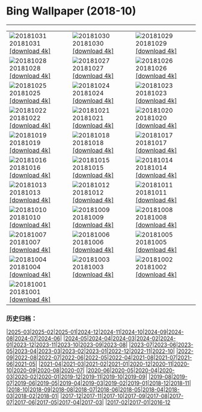 # Bing Wallpaper (2018-10)
**************

<table><tr><td><img src="https://www.bing.com/az/hprichbg/rb/TheaterLostSouls_EN-US9247537981_1920x1080.jpg" alt="20181031"> 20181031 <a href="https://www.bing.com/az/hprichbg/rb/TheaterLostSouls_EN-US9247537981_UHD.jpg">[download 4k]</a></td><td><img src="https://www.bing.com/az/hprichbg/rb/CommonPipistrelle_EN-US7421359791_1920x1080.jpg" alt="20181030"> 20181030 <a href="https://www.bing.com/az/hprichbg/rb/CommonPipistrelle_EN-US7421359791_UHD.jpg">[download 4k]</a></td><td><img src="https://www.bing.com/az/hprichbg/rb/PumpkinPatch_EN-US15054547949_1920x1080.jpg" alt="20181029"> 20181029 <a href="https://www.bing.com/az/hprichbg/rb/PumpkinPatch_EN-US15054547949_UHD.jpg">[download 4k]</a></td></tr><tr><td><img src="https://www.bing.com/az/hprichbg/rb/VersaillesGhosts_EN-US13230111547_1920x1080.jpg" alt="20181028"> 20181028 <a href="https://www.bing.com/az/hprichbg/rb/VersaillesGhosts_EN-US13230111547_UHD.jpg">[download 4k]</a></td><td><img src="https://www.bing.com/az/hprichbg/rb/CornMaze_EN-US12455937800_1920x1080.jpg" alt="20181027"> 20181027 <a href="https://www.bing.com/az/hprichbg/rb/CornMaze_EN-US12455937800_UHD.jpg">[download 4k]</a></td><td><img src="https://www.bing.com/az/hprichbg/rb/TombstoneAZ_EN-US7316392354_1920x1080.jpg" alt="20181026"> 20181026 <a href="https://www.bing.com/az/hprichbg/rb/TombstoneAZ_EN-US7316392354_UHD.jpg">[download 4k]</a></td></tr><tr><td><img src="https://www.bing.com/az/hprichbg/rb/ChateauGaillard_EN-US11027430397_1920x1080.jpg" alt="20181025"> 20181025 <a href="https://www.bing.com/az/hprichbg/rb/ChateauGaillard_EN-US11027430397_UHD.jpg">[download 4k]</a></td><td><img src="https://www.bing.com/az/hprichbg/rb/DovesPiazza_EN-US11041089534_1920x1080.jpg" alt="20181024"> 20181024 <a href="https://www.bing.com/az/hprichbg/rb/DovesPiazza_EN-US11041089534_UHD.jpg">[download 4k]</a></td><td><img src="https://www.bing.com/az/hprichbg/rb/LiquidNitrogen_EN-US8621873076_1920x1080.jpg" alt="20181023"> 20181023 <a href="https://www.bing.com/az/hprichbg/rb/LiquidNitrogen_EN-US8621873076_UHD.jpg">[download 4k]</a></td></tr><tr><td><img src="https://www.bing.com/az/hprichbg/rb/PointLesueur_EN-US7674211601_1920x1080.jpg" alt="20181022"> 20181022 <a href="https://www.bing.com/az/hprichbg/rb/PointLesueur_EN-US7674211601_UHD.jpg">[download 4k]</a></td><td><img src="https://www.bing.com/az/hprichbg/rb/FICPlanets_EN-US11696191570_1920x1080.jpg" alt="20181021"> 20181021 <a href="https://www.bing.com/az/hprichbg/rb/FICPlanets_EN-US11696191570_UHD.jpg">[download 4k]</a></td><td><img src="https://www.bing.com/az/hprichbg/rb/VallettaMalta_EN-US11034367769_1920x1080.jpg" alt="20181020"> 20181020 <a href="https://www.bing.com/az/hprichbg/rb/VallettaMalta_EN-US11034367769_UHD.jpg">[download 4k]</a></td></tr><tr><td><img src="https://www.bing.com/az/hprichbg/rb/WorkingHarbor_EN-US12194027907_1920x1080.jpg" alt="20181019"> 20181019 <a href="https://www.bing.com/az/hprichbg/rb/WorkingHarbor_EN-US12194027907_UHD.jpg">[download 4k]</a></td><td><img src="https://www.bing.com/az/hprichbg/rb/MendenhalLake_EN-US8702202262_1920x1080.jpg" alt="20181018"> 20181018 <a href="https://www.bing.com/az/hprichbg/rb/MendenhalLake_EN-US8702202262_UHD.jpg">[download 4k]</a></td><td><img src="https://www.bing.com/az/hprichbg/rb/AZDino_EN-US8671766086_1920x1080.jpg" alt="20181017"> 20181017 <a href="https://www.bing.com/az/hprichbg/rb/AZDino_EN-US8671766086_UHD.jpg">[download 4k]</a></td></tr><tr><td><img src="https://www.bing.com/az/hprichbg/rb/OxpeckerBoss_EN-US6807610910_1920x1080.jpg" alt="20181016"> 20181016 <a href="https://www.bing.com/az/hprichbg/rb/OxpeckerBoss_EN-US6807610910_UHD.jpg">[download 4k]</a></td><td><img src="https://www.bing.com/az/hprichbg/rb/DawnRedwoods_EN-US11213367899_1920x1080.jpg" alt="20181015"> 20181015 <a href="https://www.bing.com/az/hprichbg/rb/DawnRedwoods_EN-US11213367899_UHD.jpg">[download 4k]</a></td><td><img src="https://www.bing.com/az/hprichbg/rb/BodeBerlin_EN-US6982399462_1920x1080.jpg" alt="20181014"> 20181014 <a href="https://www.bing.com/az/hprichbg/rb/BodeBerlin_EN-US6982399462_UHD.jpg">[download 4k]</a></td></tr><tr><td><img src="https://www.bing.com/az/hprichbg/rb/ZeroDegrees_EN-US10117368234_1920x1080.jpg" alt="20181013"> 20181013 <a href="https://www.bing.com/az/hprichbg/rb/ZeroDegrees_EN-US10117368234_UHD.jpg">[download 4k]</a></td><td><img src="https://www.bing.com/az/hprichbg/rb/LascauxCavePainting_EN-US11733576571_1920x1080.jpg" alt="20181012"> 20181012 <a href="https://www.bing.com/az/hprichbg/rb/LascauxCavePainting_EN-US11733576571_UHD.jpg">[download 4k]</a></td><td><img src="https://www.bing.com/az/hprichbg/rb/SchoolGirls_EN-US9806767027_1920x1080.jpg" alt="20181011"> 20181011 <a href="https://www.bing.com/az/hprichbg/rb/SchoolGirls_EN-US9806767027_UHD.jpg">[download 4k]</a></td></tr><tr><td><img src="https://www.bing.com/az/hprichbg/rb/HubbleSaturn_EN-US12572317531_1920x1080.jpg" alt="20181010"> 20181010 <a href="https://www.bing.com/az/hprichbg/rb/HubbleSaturn_EN-US12572317531_UHD.jpg">[download 4k]</a></td><td><img src="https://www.bing.com/az/hprichbg/rb/NorseBuilding_EN-US6787265759_1920x1080.jpg" alt="20181009"> 20181009 <a href="https://www.bing.com/az/hprichbg/rb/NorseBuilding_EN-US6787265759_UHD.jpg">[download 4k]</a></td><td><img src="https://www.bing.com/az/hprichbg/rb/SandiaSunrise_EN-US11331220835_1920x1080.jpg" alt="20181008"> 20181008 <a href="https://www.bing.com/az/hprichbg/rb/SandiaSunrise_EN-US11331220835_UHD.jpg">[download 4k]</a></td></tr><tr><td><img src="https://www.bing.com/az/hprichbg/rb/HumanTower_EN-US8948459298_1920x1080.jpg" alt="20181007"> 20181007 <a href="https://www.bing.com/az/hprichbg/rb/HumanTower_EN-US8948459298_UHD.jpg">[download 4k]</a></td><td><img src="https://www.bing.com/az/hprichbg/rb/SaltApple_EN-US13056568956_1920x1080.jpg" alt="20181006"> 20181006 <a href="https://www.bing.com/az/hprichbg/rb/SaltApple_EN-US13056568956_UHD.jpg">[download 4k]</a></td><td><img src="https://www.bing.com/az/hprichbg/rb/SmilingOctopus_EN-US7303849274_1920x1080.jpg" alt="20181005"> 20181005 <a href="https://www.bing.com/az/hprichbg/rb/SmilingOctopus_EN-US7303849274_UHD.jpg">[download 4k]</a></td></tr><tr><td><img src="https://www.bing.com/az/hprichbg/rb/JovianCloudscape_EN-US11726040455_1920x1080.jpg" alt="20181004"> 20181004 <a href="https://www.bing.com/az/hprichbg/rb/JovianCloudscape_EN-US11726040455_UHD.jpg">[download 4k]</a></td><td><img src="https://www.bing.com/az/hprichbg/rb/MonarchSky_EN-US11810865458_1920x1080.jpg" alt="20181003"> 20181003 <a href="https://www.bing.com/az/hprichbg/rb/MonarchSky_EN-US11810865458_UHD.jpg">[download 4k]</a></td><td><img src="https://www.bing.com/az/hprichbg/rb/AlpineLarches_EN-US10073049083_1920x1080.jpg" alt="20181002"> 20181002 <a href="https://www.bing.com/az/hprichbg/rb/AlpineLarches_EN-US10073049083_UHD.jpg">[download 4k]</a></td></tr><tr><td><img src="https://www.bing.com/az/hprichbg/rb/NASABDAY_EN-US11202342207_1920x1080.jpg" alt="20181001"> 20181001 <a href="https://www.bing.com/az/hprichbg/rb/NASABDAY_EN-US11202342207_UHD.jpg">[download 4k]</a></td><td></td><td></td></tr></table>

### 历史归档：

|[2025-03](/../2025-03/2025-03.md)|[2025-02](/../2025-02/2025-02.md)|[2025-01](/../2025-01/2025-01.md)|[2024-12](/../2024-12/2024-12.md)|[2024-11](/../2024-11/2024-11.md)|[2024-10](/../2024-10/2024-10.md)|[2024-09](/../2024-09/2024-09.md)|[2024-08](/../2024-08/2024-08.md)|[2024-07](/../2024-07/2024-07.md)|[2024-06](/../2024-06/2024-06.md)|
|[2024-05](/../2024-05/2024-05.md)|[2024-04](/../2024-04/2024-04.md)|[2024-03](/../2024-03/2024-03.md)|[2024-02](/../2024-02/2024-02.md)|[2024-01](/../2024-01/2024-01.md)|[2023-12](/../2023-12/2023-12.md)|[2023-11](/../2023-11/2023-11.md)|[2023-10](/../2023-10/2023-10.md)|[2023-09](/../2023-09/2023-09.md)|[2023-08](/../2023-08/2023-08.md)|
|[2023-07](/../2023-07/2023-07.md)|[2023-06](/../2023-06/2023-06.md)|[2023-05](/../2023-05/2023-05.md)|[2023-04](/../2023-04/2023-04.md)|[2023-03](/../2023-03/2023-03.md)|[2023-02](/../2023-02/2023-02.md)|[2023-01](/../2023-01/2023-01.md)|[2022-12](/../2022-12/2022-12.md)|[2022-11](/../2022-11/2022-11.md)|[2022-10](/../2022-10/2022-10.md)|
|[2022-09](/../2022-09/2022-09.md)|[2022-08](/../2022-08/2022-08.md)|[2022-07](/../2022-07/2022-07.md)|[2022-06](/../2022-06/2022-06.md)|[2022-05](/../2022-05/2022-05.md)|[2022-04](/../2022-04/2022-04.md)|[2021-08](/../2021-08/2021-08.md)|[2021-07](/../2021-07/2021-07.md)|[2021-06](/../2021-06/2021-06.md)|[2021-05](/../2021-05/2021-05.md)|
|[2021-04](/../2021-04/2021-04.md)|[2021-03](/../2021-03/2021-03.md)|[2021-02](/../2021-02/2021-02.md)|[2021-01](/../2021-01/2021-01.md)|[2020-12](/../2020-12/2020-12.md)|[2020-11](/../2020-11/2020-11.md)|[2020-10](/../2020-10/2020-10.md)|[2020-09](/../2020-09/2020-09.md)|[2020-08](/../2020-08/2020-08.md)|[2020-07](/../2020-07/2020-07.md)|
|[2020-06](/../2020-06/2020-06.md)|[2020-05](/../2020-05/2020-05.md)|[2020-04](/../2020-04/2020-04.md)|[2020-03](/../2020-03/2020-03.md)|[2020-02](/../2020-02/2020-02.md)|[2020-01](/../2020-01/2020-01.md)|[2019-12](/../2019-12/2019-12.md)|[2019-11](/../2019-11/2019-11.md)|[2019-10](/../2019-10/2019-10.md)|[2019-09](/../2019-09/2019-09.md)|
|[2019-08](/../2019-08/2019-08.md)|[2019-07](/../2019-07/2019-07.md)|[2019-06](/../2019-06/2019-06.md)|[2019-05](/../2019-05/2019-05.md)|[2019-04](/../2019-04/2019-04.md)|[2019-03](/../2019-03/2019-03.md)|[2019-02](/../2019-02/2019-02.md)|[2019-01](/../2019-01/2019-01.md)|[2018-12](/../2018-12/2018-12.md)|[2018-11](/../2018-11/2018-11.md)|
|[2018-10](/2018-10.md)|[2018-09](/../2018-09/2018-09.md)|[2018-08](/../2018-08/2018-08.md)|[2018-07](/../2018-07/2018-07.md)|[2018-06](/../2018-06/2018-06.md)|[2018-05](/../2018-05/2018-05.md)|[2018-04](/../2018-04/2018-04.md)|[2018-03](/../2018-03/2018-03.md)|[2018-02](/../2018-02/2018-02.md)|[2018-01](/../2018-01/2018-01.md)|
|[2017-12](/../2017-12/2017-12.md)|[2017-11](/../2017-11/2017-11.md)|[2017-10](/../2017-10/2017-10.md)|[2017-09](/../2017-09/2017-09.md)|[2017-08](/../2017-08/2017-08.md)|[2017-07](/../2017-07/2017-07.md)|[2017-06](/../2017-06/2017-06.md)|[2017-05](/../2017-05/2017-05.md)|[2017-04](/../2017-04/2017-04.md)|[2017-03](/../2017-03/2017-03.md)|
|[2017-02](/../2017-02/2017-02.md)|[2017-01](/../2017-01/2017-01.md)|[2016-12](/../2016-12/2016-12.md)